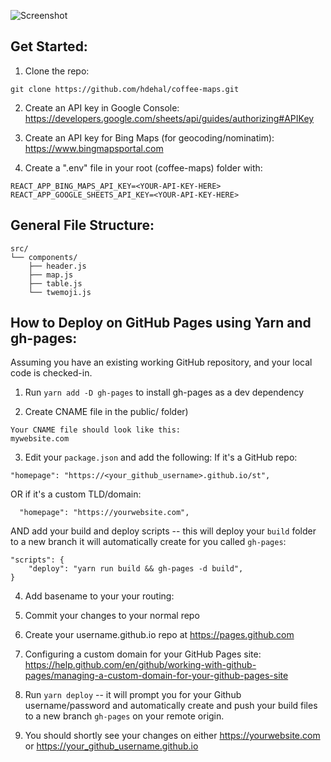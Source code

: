 ![Screenshot](https://github.com/hdehal/coffee-maps/raw/master/public/app_screenshot.png)

## Get Started:
1. Clone the repo:
```
git clone https://github.com/hdehal/coffee-maps.git
```
2. Create an API key in Google Console:
https://developers.google.com/sheets/api/guides/authorizing#APIKey

3. Create an API key for Bing Maps (for geocoding/nominatim):
https://www.bingmapsportal.com

4. Create a ".env" file in your root (coffee-maps) folder with:
```
REACT_APP_BING_MAPS_API_KEY=<YOUR-API-KEY-HERE>
REACT_APP_GOOGLE_SHEETS_API_KEY=<YOUR-API-KEY-HERE>
```

## General File Structure:

```
src/
└── components/
    ├── header.js
    ├── map.js
    ├── table.js
    └── twemoji.js
```

## How to Deploy on GitHub Pages using Yarn and gh-pages:
Assuming you have an existing working GitHub repository, and your local code is checked-in.

1. Run `yarn add -D gh-pages` to install gh-pages as a dev dependency

2. Create CNAME file in the public/ folder)
```
Your CNAME file should look like this:
mywebsite.com
```
3. Edit your `package.json` and add the following:
If it's a GitHub repo:
```
"homepage": "https://<your_github_username>.github.io/st",
```
OR if it's a custom TLD/domain:
```
  "homepage": "https://yourwebsite.com",
```
AND add your build and deploy scripts -- this will deploy your `build` folder to a new branch it will automatically create for you called `gh-pages`:
```
"scripts": {
    "deploy": "yarn run build && gh-pages -d build",
}
```
4. Add basename to your your routing:
<BrowserRouter basename="/st">

5. Commit your changes to your normal repo

6. Create your username.github.io repo at https://pages.github.com

7. Configuring a custom domain for your GitHub Pages site:
https://help.github.com/en/github/working-with-github-pages/managing-a-custom-domain-for-your-github-pages-site

8. Run `yarn deploy` -- it will prompt you for your Github username/password and automatically create and push your build files to a new branch `gh-pages` on your remote origin.

9. You should shortly see your changes on either https://yourwebsite.com or https://your_github_username.github.io